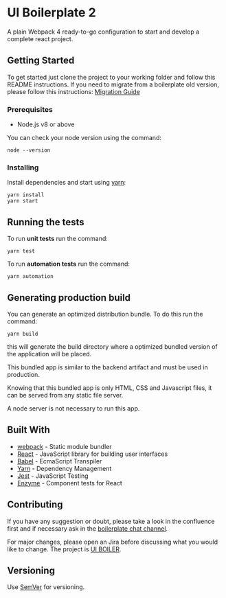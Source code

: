 # UI Boilerplate 2

A plain Webpack 4 ready-to-go configuration to start and develop a complete react project.

## Getting Started

To get started just clone the project to your working folder and follow this README instructions. If you need to migrate from a boilerplate old version, please follow this instructions: [Migration Guide](http://confluence.vistajet.local/display/APCENTRE/How+to+migrate+to+boilerplate-2.X)

### Prerequisites

* Node.js v8 or above

You can check your node version using the command:

```CLI
node --version
```

### Installing

Install dependencies and start using [yarn](https://yarnpkg.com):

```CLI
yarn install
yarn start
```

## Running the tests

To run **unit tests** run the command:

```CLI
yarn test
```

To run **automation tests** run the command:

```CLI
yarn automation
```

## Generating production build

You can generate an optimized distribution bundle. To do this run the command:

```CLI
yarn build
```

this will generate the build directory where a optimized bundled version of the application will be placed.

This bundled app is similar to the backend artifact and must be used in production.

Knowing that this bundled app is only HTML, CSS and Javascript files, it can be served from any static file server.

A node server is not necessary to run this app.

## Built With

* [webpack](https://webpack.js.org/) - Static module bundler
* [React](https://babeljs.io/) - JavaScript library for building user interfaces
* [Babel](https://babeljs.io/) - EcmaScript Transpiler
* [Yarn](https://yarnpkg.com) - Dependency Management
* [Jest](https://jestjs.io/) - JavaScript Testing
* [Enzyme](https://airbnb.io/enzyme/docs/api/) - Component tests for React

## Contributing

If you have any suggestion or doubt, please take a look in the confluence first and if necessary ask in the [boilerplate chat channel](https://chat.vistajet.com/channel/boilerplate).

For major changes, please open an Jira before discussing what you would like to change. The project is [UI BOILER](http://jira/projects/UIBOILER/summary).

## Versioning

Use [SemVer](http://semver.org/) for versioning.

